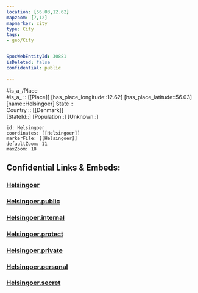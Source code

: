 ```yaml
---
location: [56.03,12.62] 
mapzoom: [7,12] 
mapmarker: city 
type: City
tags:
- geo/City


SpocWebEntityId: 30881
isDeleted: false
confidential: public

---
```

#is_a_/Place  
#is_a_ :: [[Place]] 
[has_place_longitude::12.62] 
[has_place_latitude::56.03] 
[name::Helsingoer] 
State ::  
Country :: [[Denmark]]  
[StateId::] 
[Population::] 
[Unknown::] 


```leaflet
id: Helsingoer
coordinates: [[Helsingoer]] 
markerFile: [[Helsingoer]] 
defaultZoom: 11 
maxZoom: 18
```


## Confidential Links & Embeds: 

### [Helsingoer](/_Standards/Earth/Continent/Europe/Europe~North/Denmark/City/Helsingoer.md) 

### [Helsingoer.public](/_public/Earth/Continent/Europe/Europe~North/Denmark/City/Helsingoer.public.md) 

### [Helsingoer.internal](/_internal/Earth/Continent/Europe/Europe~North/Denmark/City/Helsingoer.internal.md) 

### [Helsingoer.protect](/_protect/Earth/Continent/Europe/Europe~North/Denmark/City/Helsingoer.protect.md) 

### [Helsingoer.private](/_private/Earth/Continent/Europe/Europe~North/Denmark/City/Helsingoer.private.md) 

### [Helsingoer.personal](/_personal/Earth/Continent/Europe/Europe~North/Denmark/City/Helsingoer.personal.md) 

### [Helsingoer.secret](/_secret/Earth/Continent/Europe/Europe~North/Denmark/City/Helsingoer.secret.md)

